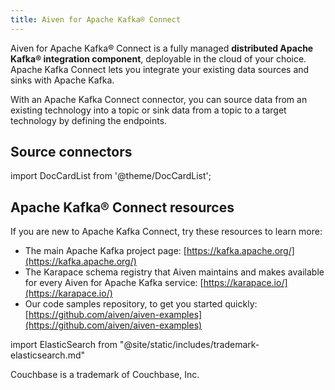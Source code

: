```yaml
---
title: Aiven for Apache Kafka® Connect
---
```


Aiven for Apache Kafka® Connect is a fully managed **distributed Apache
Kafka® integration component**, deployable in the cloud of your choice.
Apache Kafka Connect lets you integrate your existing data sources and
sinks with Apache Kafka.

With an Apache Kafka Connect connector, you can source data from an
existing technology into a topic or sink data from a topic to a target
technology by defining the endpoints.

## Source connectors

import DocCardList from '@theme/DocCardList';

<DocCardList />

## Apache Kafka® Connect resources

If you are new to Apache Kafka Connect, try these resources to learn
more:

-   The main Apache Kafka project page: [https://kafka.apache.org/](https://kafka.apache.org/)
-   The Karapace schema registry that Aiven maintains and makes
    available for every Aiven for Apache Kafka service:
    [https://karapace.io/](https://karapace.io/)
-   Our code samples repository, to get you started quickly:
    [https://github.com/aiven/aiven-examples](https://github.com/aiven/aiven-examples)

import ElasticSearch from "@site/static/includes/trademark-elasticsearch.md"

<ElasticSearch/>

Couchbase is a trademark of Couchbase, Inc.

